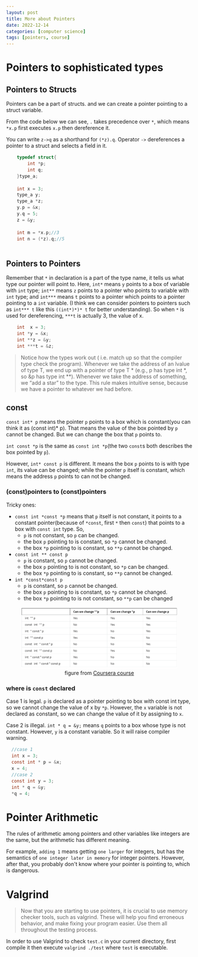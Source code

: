 ```yaml
---
layout: post
title: More about Pointers
date: 2022-12-14
categories: [computer science]
tags: [pointers, course]
---
```

# Pointers to sophisticated types
## Pointers to Structs
Pointers can be a part of structs. and we can create a pointer pointing to a struct variable.

From the code below we can see, `.` takes precedence over `*`, which means `*x.p` first executes `x.p` then dereference it.

You can write `z->q` as a shorthand for `(*z).q`. Operator `->` dereferences a pointer to a struct and selects a field in it.
```c 
    typedef struct{
        int *p;
        int q;
    }type_a;
    
    int x = 3;
    type_a y;
    type_a *z;
    y.p = &x;
    y.q = 5;
    z = &y;
    
    int m = *x.p;//3
    int n = (*z).q;//5
    
```
## Pointers to Pointers
Remember that `*` in declaration is a part of the type name, it tells us what type our pointer will point to. Here, `int*` means `y` points to a box of variable with `int` type; `int**` means `z` points to a pointer who points to variable with `int` type; and `int***` means `t` points to a pointer which points to a pointer pointing to a `int` variable. (I think we can consider pointers to pointers such as `int*** t` like this `((int*)*)* t` for better understanding). So when `*` is used for dereferencing, `***t` is actually 3, the value of x.
```c 
    int  x = 3;
    int *y = &x;
    int **z = &y;
    int ***t = &z;
```
> Notice how the types work out ( i.e. match up so that the compiler type check the program). Whenever we take the address of an lvalue of type T, we end up with a pointer of type T * (e.g., p has type int *, so &p has type int **). Whenever we take the address of something, we “add a star” to the type. This rule makes intuitive sense, because we have a pointer to whatever we had before.


## const
`const int* p` means the pointer `p` points to a box which is constant(you can think it as (const int)* p). That means the value of the box pointed by `p` cannot be changed. But we can change the box that `p` points to.

`int const *p` is the same as `const int *p`(the two `const`s both describes the box pointed by `p`).

However, `int* const p` is different. It means the box `p` points to is with type `int`, its value can be changed; while the pointer `p` itself is constant, which means the address `p` points to can not be changed.

### (const)pointers to (const)pointers
Tricky ones:
* `const int *const *p` means that `p` itself is not constant, it points to a constant pointer(because of `*const`, first `*` then `const`) that points to a box with `const int` type. So,
  * `p` is not constant, so `p` can be changed.
  * the box `p` pointing to is constant, so `*p` cannot be changed.
  * the box `*p` pointing to is constant, so `**p` cannot be changed.
* `const int ** const p`
  * `p` is constant, so `p` cannot be changed.
  * the box `p` pointing to is not constant, so `*p` can be changed.
  * the box `*p` pointing to is constant, so `**p` cannot be changed.
* `int *const*const p`
  * `p` is constant, so `p` cannot be changed.
  * the box `p` pointing to is constant, so `*p` cannot be changed.
  * the box `*p` pointing to is not constant, so `**p` can be changed


<figure align = "center">
    <img src = "/assets/images/computer%20science/const_pointer_1.png">
    <figcaption>figure from <a href="https://www.coursera.org/learn/pointers-arrays-recursion/supplement/CG1qU/const">Coursera course</a></figcaption>
</figure>

### where is `const` declared
Case 1 is legal. `p` is declared as a pointer pointing to box with const int type, so we cannot change the value of x by `*p`. However, the `x` variable is not declared as constant, so we can change the value of it by assigning to `x`.

Case 2 is illegal. `int * q = &y;` means `q` points to a box whose type is not constant. However, `y` is a constant variable. So it will raise compiler warning.
```c 
  //case 1
  int x = 3;
  const int * p = &x;
  x = 4;
  //case 2
  const int y = 3;
  int * q = &y;
  *q = 4;
```

# Pointer Arithmetic
The rules of arithmetic among pointers and other variables like integers are the same, but the arithmetic has different meaning.

For example, `adding 1` means getting `one larger` for integers, but has the semantics of `one integer later in memory` for integer pointers. However, after that, you probably don't know where your pointer is pointing to, which is dangerous.

# Valgrind
> Now that you are starting to use pointers, it is crucial to use memory checker tools, such as valgrind. These will help you find erroneous behavior, and make fixing your program easier. Use them all throughout the testing process.

In order to use Valgrind to check `test.c` in your current directory, first compile it then execute `valgrind ./test` where `test` is executable.























